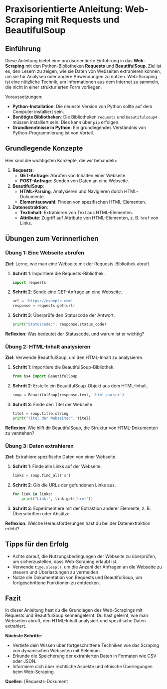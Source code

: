 # Praxisorientierte Anleitung: Web-Scraping mit Requests und BeautifulSoup

## Einführung
Diese Anleitung bietet eine praxisorientierte Einführung in das **Web-Scraping** mit den Python-Bibliotheken **Requests** und **BeautifulSoup**. Ziel ist es, den Lesern zu zeigen, wie sie Daten von Webseiten extrahieren können, um sie für Analysen oder andere Anwendungen zu nutzen. Web-Scraping ist eine nützliche Technik, um Informationen aus dem Internet zu sammeln, die nicht in einer strukturierten Form vorliegen.

Voraussetzungen:
- **Python-Installation**: Die neueste Version von Python sollte auf dem Computer installiert sein.
- **Benötigte Bibliotheken**: Die Bibliotheken `requests` und `beautifulsoup4` müssen installiert sein. Dies kann über `pip` erfolgen.
- **Grundkenntnisse in Python**: Ein grundlegendes Verständnis von Python-Programmierung ist von Vorteil.

## Grundlegende Konzepte
Hier sind die wichtigsten Konzepte, die wir behandeln:

1. **Requests**:
   - **GET-Anfrage**: Abrufen von Inhalten einer Webseite.
   - **POST-Anfrage**: Senden von Daten an eine Webseite.
2. **BeautifulSoup**:
   - **HTML-Parsing**: Analysieren und Navigieren durch HTML-Dokumente.
   - **Elementauswahl**: Finden von spezifischen HTML-Elementen.
3. **Datenextraktion**:
   - **Textinhalt**: Extrahieren von Text aus HTML-Elementen.
   - **Attribute**: Zugriff auf Attribute von HTML-Elementen, z. B. `href` von Links.

## Übungen zum Verinnerlichen

### Übung 1: Eine Webseite abrufen
**Ziel**: Lerne, wie man eine Webseite mit der Requests-Bibliothek abruft.

1. **Schritt 1**: Importiere die Requests-Bibliothek.
   ```python
   import requests
   ```
2. **Schritt 2**: Sende eine GET-Anfrage an eine Webseite.
   ```python
   url = 'https://example.com'
   response = requests.get(url)
   ```
3. **Schritt 3**: Überprüfe den Statuscode der Antwort.
   ```python
   print("Statuscode:", response.status_code)
   ```

**Reflexion**: Was bedeutet der Statuscode, und warum ist er wichtig?

### Übung 2: HTML-Inhalt analysieren
**Ziel**: Verwende BeautifulSoup, um den HTML-Inhalt zu analysieren.

1. **Schritt 1**: Importiere die BeautifulSoup-Bibliothek.
   ```python
   from bs4 import BeautifulSoup
   ```
2. **Schritt 2**: Erstelle ein BeautifulSoup-Objekt aus dem HTML-Inhalt.
   ```python
   soup = BeautifulSoup(response.text, 'html.parser')
   ```
3. **Schritt 3**: Finde den Titel der Webseite.
   ```python
   titel = soup.title.string
   print("Titel der Webseite:", titel)
   ```

**Reflexion**: Wie hilft dir BeautifulSoup, die Struktur von HTML-Dokumenten zu verstehen?

### Übung 3: Daten extrahieren
**Ziel**: Extrahiere spezifische Daten von einer Webseite.

1. **Schritt 1**: Finde alle Links auf der Webseite.
   ```python
   links = soup.find_all('a')
   ```
2. **Schritt 2**: Gib die URLs der gefundenen Links aus.
   ```python
   for link in links:
       print("Link:", link.get('href'))
   ```
3. **Schritt 3**: Experimentiere mit der Extraktion anderer Elemente, z. B. Überschriften oder Absätze.

**Reflexion**: Welche Herausforderungen hast du bei der Datenextraktion erlebt?

## Tipps für den Erfolg
- Achte darauf, die Nutzungsbedingungen der Webseite zu überprüfen, um sicherzustellen, dass Web-Scraping erlaubt ist.
- Verwende `time.sleep()`, um die Anzahl der Anfragen an die Webseite zu steuern und Überlastungen zu vermeiden.
- Nutze die Dokumentation von Requests und BeautifulSoup, um fortgeschrittene Funktionen zu entdecken.

## Fazit
In dieser Anleitung hast du die Grundlagen des Web-Scrapings mit Requests und BeautifulSoup kennengelernt. Du hast gelernt, wie man Webseiten abruft, den HTML-Inhalt analysiert und spezifische Daten extrahiert.

**Nächste Schritte**:
- Vertiefe dein Wissen über fortgeschrittene Techniken wie das Scraping von dynamischen Webseiten mit Selenium.
- Erkunde die Speicherung der extrahierten Daten in Formaten wie CSV oder JSON.
- Informiere dich über rechtliche Aspekte und ethische Überlegungen beim Web-Scraping.

**Quellen**: [Requests-Dokument